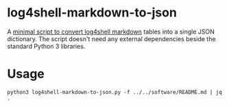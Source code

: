 # log4shell-markdown-to-json

A [minimal script to convert log4shell markdown](./log4shell-markdown-to-json.py) tables into a single JSON dictionary. The script doesn't need any external dependencies beside the standard Python 3 libraries.

# Usage

`python3 log4shell-markdown-to-json.py -f ../../software/README.md | jq .`
